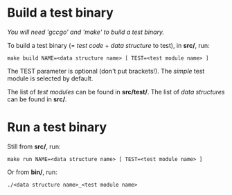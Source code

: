 # Build a test binary

*You will need 'gccgo' and 'make' to build a test binary.*

To build a test binary (= *test code* + *data structure* to test), in **src/**, run:

    make build NAME=<data structure name> [ TEST=<test module name> ]

The TEST parameter is optional (don't put brackets!).
The *simple* test module is selected by default.

The list of *test modules* can be found in **src/test/**.
The list of *data structures* can be found in **src/**.

# Run a test binary

Still from **src/**, run:

    make run NAME=<data structure name> [ TEST=<test module name> ]
    
Or from **bin/**, run:

    ./<data structure name>_<test module name>
